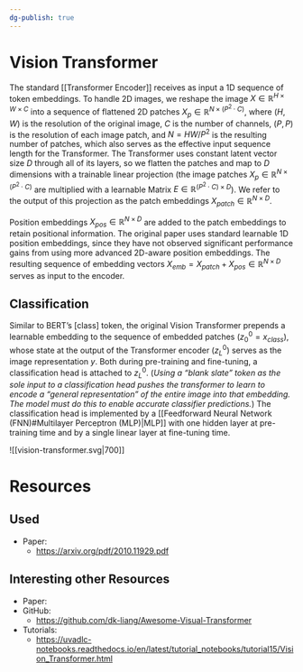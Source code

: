 ```yaml
---
dg-publish: true
---
```


# Vision Transformer

The standard [[Transformer Encoder]] receives as input a 1D sequence of token embeddings. To handle 2D images, we reshape the image $X \in \mathbb{R}^{H×W ×C}$ into a sequence of flattened 2D patches $X_p \in \mathbb{R}^{N ×(P^2 \cdot C)}$, where $(H, W)$ is the resolution of the original image, $C$ is the number of channels, $(P, P)$ is the resolution of each image patch, and $N = HW/P^2$ is the resulting number of patches, which also serves as the effective input sequence length for the Transformer. The Transformer uses constant latent vector size $D$ through all of its layers, so we flatten the patches and map to $D$ dimensions with a trainable linear projection (the image patches $X_p \in \mathbb{R}^{N ×(P^2 \cdot C)}$ are multiplied with a learnable Matrix $E \in \mathbb{R}^{(P^2 \cdot C) \times D}$). We refer to the output of this projection as the patch embeddings $X_{patch} \in \mathbb{R}^{N \times D}$.

Position embeddings $X_{pos} \in \mathbb{R}^{N \times D}$ are added to the patch embeddings to retain positional information. The original paper uses standard learnable 1D position embeddings, since they have not observed significant performance gains from using more advanced 2D-aware position embeddings. The resulting sequence of embedding vectors $X_{emb}=X_{patch}+X_{pos} \in \mathbb{R}^{N \times D}$ serves as input to the encoder.

## Classification

Similar to BERT’s [class] token, the original Vision Transformer prepends a learnable embedding to the sequence of embedded patches ($z^0_0 = x_{class}$), whose state at the output of the Transformer encoder ($z^0_L$) serves as the image representation $y$. Both during pre-training and fine-tuning, a classification head is attached to $z^0_L$. (*Using a “blank slate” token as the sole input to a classification head pushes the transformer to learn to encode a “general representation” of the entire image into that embedding. The model must do this to enable accurate classifier predictions.*) The classification head is implemented by a [[Feedforward Neural Network (FNN)#Multilayer Perceptron (MLP)|MLP]] with one hidden layer at pre-training time and by a single linear layer at fine-tuning time.

![[vision-transformer.svg|700]]

# Resources

## Used

- Paper:
	- <https://arxiv.org/pdf/2010.11929.pdf>

## Interesting other Resources

- Paper:
- GitHub:
	- <https://github.com/dk-liang/Awesome-Visual-Transformer>
- Tutorials:
	- <https://uvadlc-notebooks.readthedocs.io/en/latest/tutorial_notebooks/tutorial15/Vision_Transformer.html>
